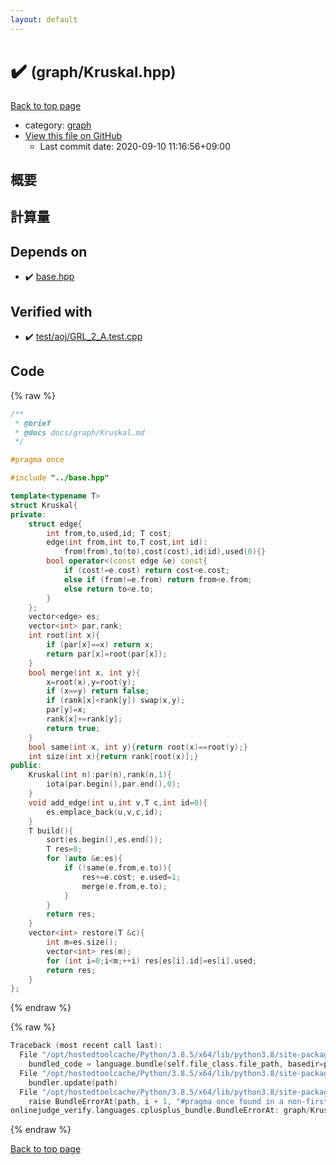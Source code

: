 ```yaml
---
layout: default
---
```


<!-- mathjax config similar to math.stackexchange -->
<script type="text/javascript" async
  src="https://cdnjs.cloudflare.com/ajax/libs/mathjax/2.7.5/MathJax.js?config=TeX-MML-AM_CHTML">
</script>
<script type="text/x-mathjax-config">
  MathJax.Hub.Config({
    TeX: { equationNumbers: { autoNumber: "AMS" }},
    tex2jax: {
      inlineMath: [ ['$','$'] ],
      processEscapes: true
    },
    "HTML-CSS": { matchFontHeight: false },
    displayAlign: "left",
    displayIndent: "2em"
  });
</script>

<script type="text/javascript" src="https://cdnjs.cloudflare.com/ajax/libs/jquery/3.4.1/jquery.min.js"></script>
<script src="https://cdn.jsdelivr.net/npm/jquery-balloon-js@1.1.2/jquery.balloon.min.js" integrity="sha256-ZEYs9VrgAeNuPvs15E39OsyOJaIkXEEt10fzxJ20+2I=" crossorigin="anonymous"></script>
<script type="text/javascript" src="../../assets/js/copy-button.js"></script>
<link rel="stylesheet" href="../../assets/css/copy-button.css" />


# :heavy_check_mark:  <small>(graph/Kruskal.hpp)</small>

<a href="../../index.html">Back to top page</a>

* category: <a href="../../index.html#f8b0b924ebd7046dbfa85a856e4682c8">graph</a>
* <a href="{{ site.github.repository_url }}/blob/master/graph/Kruskal.hpp">View this file on GitHub</a>
    - Last commit date: 2020-09-10 11:16:56+09:00




## 概要

## 計算量

## Depends on

* :heavy_check_mark: <a href="../base.hpp.html">base.hpp</a>


## Verified with

* :heavy_check_mark: <a href="../../verify/test/aoj/GRL_2_A.test.cpp.html">test/aoj/GRL_2_A.test.cpp</a>


## Code

<a id="unbundled"></a>
{% raw %}
```cpp
/**
 * @brief
 * @docs docs/graph/Kruskal.md
 */

#pragma once

#include "../base.hpp"

template<typename T>
struct Kruskal{
private:
    struct edge{
        int from,to,used,id; T cost;
        edge(int from,int to,T cost,int id):
            from(from),to(to),cost(cost),id(id),used(0){}
        bool operator<(const edge &e) const{
            if (cost!=e.cost) return cost<e.cost;
            else if (from!=e.from) return from<e.from;
            else return to<e.to;
        }
    };
    vector<edge> es;
    vector<int> par,rank;
    int root(int x){
        if (par[x]==x) return x;
        return par[x]=root(par[x]);
    }
    bool merge(int x, int y){
        x=root(x),y=root(y);
        if (x==y) return false;
        if (rank[x]<rank[y]) swap(x,y);
        par[y]=x;
        rank[x]+=rank[y];
        return true;
    }
    bool same(int x, int y){return root(x)==root(y);}
    int size(int x){return rank[root(x)];}
public:
    Kruskal(int n):par(n),rank(n,1){
        iota(par.begin(),par.end(),0);
    }
    void add_edge(int u,int v,T c,int id=0){
        es.emplace_back(u,v,c,id);
    }
    T build(){
        sort(es.begin(),es.end());
        T res=0;
        for (auto &e:es){
            if (!same(e.from,e.to)){
                res+=e.cost; e.used=1;
                merge(e.from,e.to);
            }
        }
        return res;
    }
    vector<int> restore(T &c){
        int m=es.size();
        vector<int> res(m);
        for (int i=0;i<m;++i) res[es[i].id]=es[i].used;
        return res;
    }
};
```
{% endraw %}

<a id="bundled"></a>
{% raw %}
```cpp
Traceback (most recent call last):
  File "/opt/hostedtoolcache/Python/3.8.5/x64/lib/python3.8/site-packages/onlinejudge_verify/docs.py", line 349, in write_contents
    bundled_code = language.bundle(self.file_class.file_path, basedir=pathlib.Path.cwd())
  File "/opt/hostedtoolcache/Python/3.8.5/x64/lib/python3.8/site-packages/onlinejudge_verify/languages/cplusplus.py", line 185, in bundle
    bundler.update(path)
  File "/opt/hostedtoolcache/Python/3.8.5/x64/lib/python3.8/site-packages/onlinejudge_verify/languages/cplusplus_bundle.py", line 310, in update
    raise BundleErrorAt(path, i + 1, "#pragma once found in a non-first line")
onlinejudge_verify.languages.cplusplus_bundle.BundleErrorAt: graph/Kruskal.hpp: line 6: #pragma once found in a non-first line

```
{% endraw %}

<a href="../../index.html">Back to top page</a>

